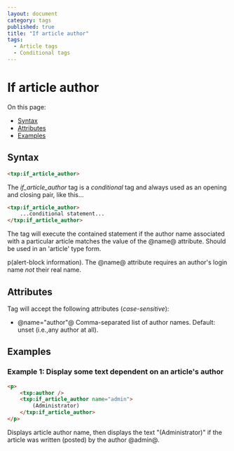 ```yaml
---
layout: document
category: tags
published: true
title: "If article author"
tags:
  - Article tags
  - Conditional tags
---
```


# If article author

On this page:

* [Syntax](#user-content-syntax)
* [Attributes](#user-content-attributes)
* [Examples](#user-content-examples)

## Syntax

```html
<txp:if_article_author>
```

The *if_article_author* tag is a _conditional_ tag and always used as an opening and closing pair, like this...

```html
<txp:if_article_author>
    ...conditional statement...
</txp:if_article_author>
```

The tag will execute the contained statement if the author name associated with a particular article matches the value of the @name@ attribute. Should be used in an 'article' type form.

p(alert-block information). The @name@ attribute requires an author's login name *not* their real name.

## Attributes

Tag will accept the following attributes (*case-sensitive*):

* @name="author"@
Comma-separated list of author names.
Default: unset (i.e.,any author at all).

## Examples

### Example 1: Display some text dependent on an article's author

```html
<p>
    <txp:author />
    <txp:if_article_author name="admin">
        (Administrator)
    </txp:if_article_author>
</p>
```

Displays article author name, then displays the text "(Administrator)" if the article was written (posted) by the author @admin@.

